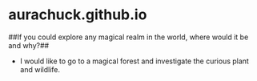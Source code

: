 # aurachuck.github.io

##If you could explore any magical realm in the world, where would it be and why?##
- I would like to go to a magical forest and investigate the curious plant and wildlife.
